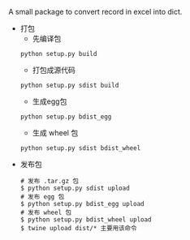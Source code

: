 A small package to convert record in excel into dict.
* 打包
    * 先编译包
    ```
    python setup.py build
    ```
    * 打包成源代码
    ```
    python setup.py sdist build
    ```
    * 生成egg包
    ```
    python setup.py bdist_egg
    ```
    * 生成 wheel 包
    ```
    python setup.py sdist bdist_wheel
    ```
* 发布包
    ```
    # 发布 .tar.gz 包
    $ python setup.py sdist upload 
    # 发布 egg 包
    $ python setup.py bdist_egg upload 
    # 发布 wheel 包
    $ python setup.py bdist_wheel upload
    $ twine upload dist/* 主要用该命令
    ```
